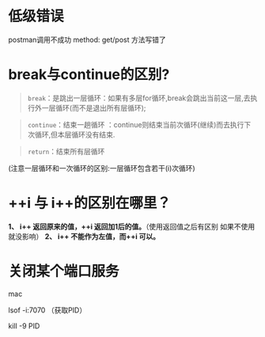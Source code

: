 
# 低级错误
postman调用不成功
method: get/post 方法写错了


# break与continue的区别?

> `break`：是跳出一层循环：如果有多层for循环,break会跳出当前这一层,去执行外一层循环(而不是退出所有层循环);

> `continue`：结束一趟循环 ：continue则结束当前次循环(继续)而去执行下次循环,但本层循环没有结束.

> `return`：结束所有层循环

(注意一层循环和一次循环的区别:一层循环包含若干(i)次循环)



# ++i 与 i++的区别在哪里？

**1、 i++ 返回原来的值，++i 返回加1后的值。**（使用返回值之后有区别 如果不使用就没影响）
**2、 i++ 不能作为左值，而++i 可以。**





#  关闭某个端口服务

mac

lsof -i:7070 （获取PID）

kill -9 PID
